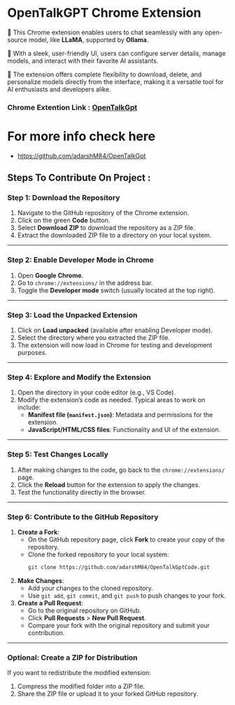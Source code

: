 # OpenTalkGPT Chrome Extension

🌟 This Chrome extension enables users to chat seamlessly with any open-source model, like **LLaMA**, supported by **Ollama**.

🚀 With a sleek, user-friendly UI, users can configure server details, manage models, and interact with their favorite AI assistants.

🎯 The extension offers complete flexibility to download, delete, and personalize models directly from the interface, making it a versatile tool for AI enthusiasts and developers alike.

### Chrome Extention Link : <a href="https://chromewebstore.google.com/detail/opentalkgpt/idknomikbgopkhpepapoehhoafacddlk?authuser=0&hl=en-GB" target="_blank">OpenTalkGpt</a>

# For more info check here
- https://github.com/adarshM84/OpenTalkGpt


## Steps To Contribute On Project :

### **Step 1: Download the Repository**
1. Navigate to the GitHub repository of the Chrome extension.
2. Click on the green **Code** button.
3. Select **Download ZIP** to download the repository as a ZIP file.
4. Extract the downloaded ZIP file to a directory on your local system.

---

### **Step 2: Enable Developer Mode in Chrome**
1. Open **Google Chrome**.
2. Go to `chrome://extensions/` in the address bar.
3. Toggle the **Developer mode** switch (usually located at the top right).

---

### **Step 3: Load the Unpacked Extension**
1. Click on **Load unpacked** (available after enabling Developer mode).
2. Select the directory where you extracted the ZIP file.
3. The extension will now load in Chrome for testing and development purposes.

---

### **Step 4: Explore and Modify the Extension**
1. Open the directory in your code editor (e.g., VS Code).
2. Modify the extension’s code as needed. Typical areas to work on include:
   - **Manifest file (`manifest.json`)**: Metadata and permissions for the extension.
   - **JavaScript/HTML/CSS files**: Functionality and UI of the extension.

---

### **Step 5: Test Changes Locally**
1. After making changes to the code, go back to the `chrome://extensions/` page.
2. Click the **Reload** button for the extension to apply the changes.
3. Test the functionality directly in the browser.

---

### **Step 6: Contribute to the GitHub Repository**
1. **Create a Fork**:
   - On the GitHub repository page, click **Fork** to create your copy of the repository.
   - Clone the forked repository to your local system:
     ```bash
     git clone https://github.com/adarshM84/OpenTalkGptCode.git
     ```
2. **Make Changes**:
   - Add your changes to the cloned repository.
   - Use `git add`, `git commit`, and `git push` to push changes to your fork.
3. **Create a Pull Request**:
   - Go to the original repository on GitHub.
   - Click **Pull Requests** > **New Pull Request**.
   - Compare your fork with the original repository and submit your contribution.

---

### **Optional: Create a ZIP for Distribution**
If you want to redistribute the modified extension:
1. Compress the modified folder into a ZIP file.
2. Share the ZIP file or upload it to your forked GitHub repository.
